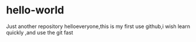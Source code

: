 # hello-world
Just another repository
helloeveryone,this is my first use github,i wish learn quickly ,and use the git fast
